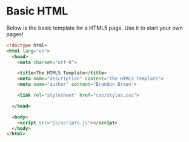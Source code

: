 # Basic HTML

Below is the basic template for a HTML5 page. Use it to start your own pages!

```html
<!doctype html>
<html lang="en">
  <head>
    <meta charset="utf-8">

    <title>The HTML5 Template</title>
    <meta name="description" content="The HTML5 Template">
    <meta name="author" content="Brandon Braun">

    <link rel="stylesheet" href="css/styles.css">

  </head>

  <body>
    <script src="js/scripts.js"></script>
  </body>
</html>
```

